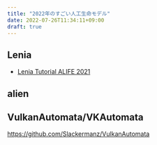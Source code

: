 ```yaml
---
title: "2022年のすごい人工生命モデル"
date: 2022-07-26T11:34:11+09:00
draft: true
---
```


## Lenia
- [Lenia Tutorial ALIFE 2021](https://docs.google.com/presentation/d/1TXVtoPr9NCjZIB2PuAIn2ewCDCEn8R8z4M3JpP3Eg6I/edit#slide=id.ge2b2800b58_1_623)

## alien

## VulkanAutomata/VKAutomata
https://github.com/Slackermanz/VulkanAutomata


